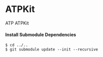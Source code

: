 ATPKit
================

ATP ATPKit

#### Install Submodule Dependencies

```
$ cd ../..
$ git submodule update --init --recursive
```
